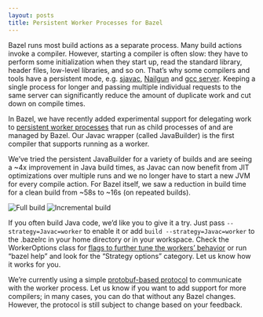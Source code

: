```yaml
---
layout: posts
title: Persistent Worker Processes for Bazel
---
```


Bazel runs most build actions as a separate process. Many build actions invoke a compiler.  However, starting a compiler is often slow: they have to perform some initialization when they start up, read the standard library, header files, low-level libraries, and so on. That’s why some compilers and tools have a persistent mode, e.g. [sjavac](http://openjdk.java.net/jeps/199), [Nailgun](http://martiansoftware.com/nailgun/) and [gcc server](http://per.bothner.com/papers/GccSummit03/gcc-server.pdf). Keeping a single process for longer and passing multiple individual requests to the same server can significantly reduce the amount of duplicate work and cut down on compile times.

In Bazel, we have recently added experimental support for delegating work to [persistent worker processes](https://github.com/bazelbuild/bazel/tree/master/src/main/java/com/google/devtools/build/lib/worker) that run as child processes of and are managed by Bazel. Our Javac wrapper (called JavaBuilder) is the first compiler that supports running as a worker.

We’ve tried the persistent JavaBuilder for a variety of builds and are seeing a ~4x improvement in Java build times, as Javac can now benefit from JIT optimizations over multiple runs and we no longer have to start a new JVM for every compile action. For Bazel itself, we saw a reduction in build time for a clean build from ~58s to ~16s (on repeated builds).

<img src="/assets/fullbuild.png" alt="Full build" class="img-responsive">
<img src="/assets/incbuild.png" alt="Incremental build" class="img-responsive">

If you often build Java code, we’d like you to give it a try. Just pass `--strategy=Javac=worker` to enable it or add `build --strategy=Javac=worker` to the .bazelrc in your home directory or in your workspace. Check the WorkerOptions class for [flags to further tune the workers’ behavior](https://github.com/bazelbuild/bazel/blob/master/src/main/java/com/google/devtools/build/lib/worker/WorkerOptions.java) or run “bazel help” and look for the “Strategy options” category. Let us know how it works for you.

We’re currently using a simple [protobuf-based protocol](https://github.com/bazelbuild/bazel/blob/master/src/main/protobuf/worker_protocol.proto) to communicate with the worker process. Let us know if you want to add support for more compilers; in many cases, you can do that without any Bazel changes. However, the protocol is still subject to change based on your feedback.
